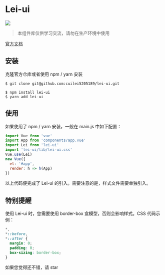# Lei-ui

![](https://img.shields.io/badge/license-MIT-000000.svg)

> 本组件库仅供学习交流，请勿在生产环境中使用

[官方文档](https://leiui.codepower.rocks)

## 安装

克隆官方仓库或者使用 npm / yarn 安装

```
$ git clone git@github.com:cuilei5205189/lei-ui.git

$ npm install lei-ui
$ yarn add lei-ui
```

## 使用

如果使用了 npm / yarn 安装，一般在 main.js 中如下配置：

```javascript
import Vue from 'vue'
import App from 'components/app.vue'
import Lei from 'lei-ui'
import 'lei-ui/lib/lei-ui.css'
Vue.use(Lei)
new Vue({
  el: '#app',
  render: h => h(App)
})
```
以上代码便完成了 Lei-ui 的引入。需要注意的是，样式文件需要单独引入。

## 特别提醒

使用 Lei-ui 时，您需要使用 border-box 盒模型，否则会影响样式。CSS 代码示例：

```css
*,
*::before,
*::after {
  margin: 0;
  padding: 0;
  box-sizing: border-box;
}
```

如果您觉得还不错，请 star